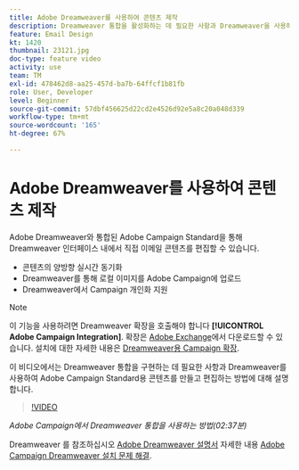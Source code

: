 ```yaml
---
title: Adobe Dreamweaver를 사용하여 콘텐츠 제작
description: Dreamweaver 통합을 활성화하는 데 필요한 사항과 Dreamweaver을 사용하여 Adobe Campaign Standard용 컨텐츠를 만들고 편집하는 방법을 이해합니다.
feature: Email Design
kt: 1420
thumbnail: 23121.jpg
doc-type: feature video
activity: use
team: TM
exl-id: 478462d8-aa25-457d-ba7b-64ffcf1b81fb
role: User, Developer
level: Beginner
source-git-commit: 57dbf456625d22cd2e4526d92e5a8c20a048d339
workflow-type: tm+mt
source-wordcount: '165'
ht-degree: 67%

---
```


# Adobe Dreamweaver를 사용하여 콘텐츠 제작

Adobe Dreamweaver와 통합된 Adobe Campaign Standard을 통해 Dreamweaver 인터페이스 내에서 직접 이메일 콘텐츠를 편집할 수 있습니다.

* 콘텐츠의 양방향 실시간 동기화
* Dreamweaver를 통해 로컬 이미지를 Adobe Campaign에 업로드
* Dreamweaver에서 Campaign 개인화 지원

>[!NOTE]
>
>이 기능을 사용하려면 Dreamweaver 확장을 호출해야 합니다 **[!UICONTROL Adobe Campaign Integration]**. 확장은 [Adobe Exchange](https://exchange.adobe.com/creativecloud.html#search)에서 다운로드할 수 있습니다. 설치에 대한 자세한 내용은 [Dreamweaver용 Campaign 확장](https://helpx.adobe.com/kr/dreamweaver/using/working-with-dreamweaver-and-campaign.html).

이 비디오에서는 Dreamweaver 통합을 구현하는 데 필요한 사항과 Dreamweaver를 사용하여 Adobe Campaign Standard용 콘텐츠를 만들고 편집하는 방법에 대해 설명합니다.

>[!VIDEO](https://video.tv.adobe.com/v/23121?quality=12)

*Adobe Campaign에서 Dreamweaver 통합을 사용하는 방법(02:37분)*

Dreamweaver 를 참조하십시오 [Adobe Dreamweaver 설명서](https://helpx.adobe.com/dreamweaver/using/working-with-dreamweaver-and-campaign.html) 자세한 내용 [Adobe Campaign Dreamweaver 설치 문제 해결](https://helpx.adobe.com/kr/dreamweaver/kb/dreamweaver-campaign-integration-issue.html).
